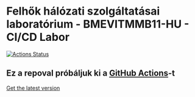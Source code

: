 # Felhők hálózati szolgáltatásai laboratórium - BMEVITMMB11-HU - CI/CD Labor

[![Actions Status](https://github.com/remenyo/cicd/workflows/Test,%20build%20and%20release/badge.svg)](https://github.com/remenyo/cicd/actions)

## Ez a repoval próbáljuk ki a [GitHub Actions](https://github.com/features/actions)-t

[Get the latest version](https://github.com/remenyo/cicd/releases/tag/latest)
